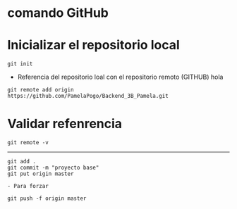 # comando GitHub

# Inicializar el repositorio local
```
git init
```
- Referencia del repositorio loal con el repositorio remoto (GITHUB) hola
````
git remote add origin https://github.com/PamelaPogo/Backend_3B_Pamela.git
````

# Validar refenrencia
````
git remote -v
````
----------------------------
```
git add .
git commit -m "proyecto base"
git put origin master
```
```
- Para forzar

git push -f origin master
```